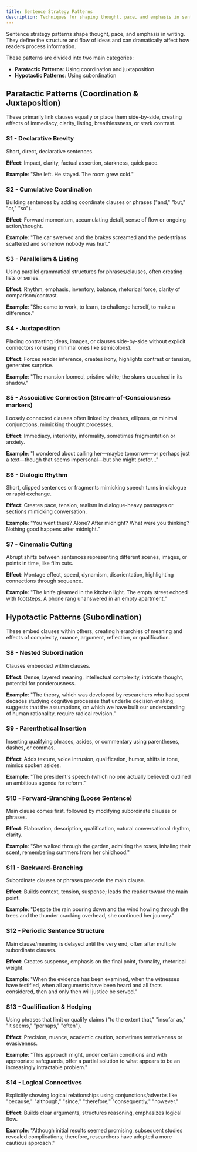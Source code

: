 ```yaml
---
title: Sentence Strategy Patterns
description: Techniques for shaping thought, pace, and emphasis in sentences
---
```


Sentence strategy patterns shape thought, pace, and emphasis in writing. They define the structure and flow of ideas and can dramatically affect how readers process information.

These patterns are divided into two main categories:

- **Paratactic Patterns**: Using coordination and juxtaposition
- **Hypotactic Patterns**: Using subordination

## Paratactic Patterns (Coordination & Juxtaposition)

These primarily link clauses equally or place them side-by-side, creating effects of immediacy, clarity, listing, breathlessness, or stark contrast.

### S1 - Declarative Brevity

Short, direct, declarative sentences.

**Effect**: Impact, clarity, factual assertion, starkness, quick pace.

**Example**: "She left. He stayed. The room grew cold."

### S2 - Cumulative Coordination

Building sentences by adding coordinate clauses or phrases ("and," "but," "or," "so").

**Effect**: Forward momentum, accumulating detail, sense of flow or ongoing action/thought.

**Example**: "The car swerved and the brakes screamed and the pedestrians scattered and somehow nobody was hurt."

### S3 - Parallelism & Listing

Using parallel grammatical structures for phrases/clauses, often creating lists or series.

**Effect**: Rhythm, emphasis, inventory, balance, rhetorical force, clarity of comparison/contrast.

**Example**: "She came to work, to learn, to challenge herself, to make a difference."

### S4 - Juxtaposition

Placing contrasting ideas, images, or clauses side-by-side without explicit connectors (or using minimal ones like semicolons).

**Effect**: Forces reader inference, creates irony, highlights contrast or tension, generates surprise.

**Example**: "The mansion loomed, pristine white; the slums crouched in its shadow."

### S5 - Associative Connection (Stream-of-Consciousness markers)

Loosely connected clauses often linked by dashes, ellipses, or minimal conjunctions, mimicking thought processes.

**Effect**: Immediacy, interiority, informality, sometimes fragmentation or anxiety.

**Example**: "I wondered about calling her—maybe tomorrow—or perhaps just a text—though that seems impersonal—but she might prefer…"

### S6 - Dialogic Rhythm

Short, clipped sentences or fragments mimicking speech turns in dialogue or rapid exchange.

**Effect**: Creates pace, tension, realism in dialogue-heavy passages or sections mimicking conversation.

**Example**: "You went there? Alone? After midnight? What were you thinking? Nothing good happens after midnight."

### S7 - Cinematic Cutting

Abrupt shifts between sentences representing different scenes, images, or points in time, like film cuts.

**Effect**: Montage effect, speed, dynamism, disorientation, highlighting connections through sequence.

**Example**: "The knife gleamed in the kitchen light. The empty street echoed with footsteps. A phone rang unanswered in an empty apartment."

## Hypotactic Patterns (Subordination)

These embed clauses within others, creating hierarchies of meaning and effects of complexity, nuance, argument, reflection, or qualification.

### S8 - Nested Subordination

Clauses embedded within clauses.

**Effect**: Dense, layered meaning, intellectual complexity, intricate thought, potential for ponderousness.

**Example**: "The theory, which was developed by researchers who had spent decades studying cognitive processes that underlie decision-making, suggests that the assumptions, on which we have built our understanding of human rationality, require radical revision."

### S9 - Parenthetical Insertion

Inserting qualifying phrases, asides, or commentary using parentheses, dashes, or commas.

**Effect**: Adds texture, voice intrusion, qualification, humor, shifts in tone, mimics spoken asides.

**Example**: "The president's speech (which no one actually believed) outlined an ambitious agenda for reform."

### S10 - Forward-Branching (Loose Sentence)

Main clause comes first, followed by modifying subordinate clauses or phrases.

**Effect**: Elaboration, description, qualification, natural conversational rhythm, clarity.

**Example**: "She walked through the garden, admiring the roses, inhaling their scent, remembering summers from her childhood."

### S11 - Backward-Branching

Subordinate clauses or phrases precede the main clause.

**Effect**: Builds context, tension, suspense; leads the reader toward the main point.

**Example**: "Despite the rain pouring down and the wind howling through the trees and the thunder cracking overhead, she continued her journey."

### S12 - Periodic Sentence Structure

Main clause/meaning is delayed until the very end, often after multiple subordinate clauses.

**Effect**: Creates suspense, emphasis on the final point, formality, rhetorical weight.

**Example**: "When the evidence has been examined, when the witnesses have testified, when all arguments have been heard and all facts considered, then and only then will justice be served."

### S13 - Qualification & Hedging

Using phrases that limit or qualify claims ("to the extent that," "insofar as," "it seems," "perhaps," "often").

**Effect**: Precision, nuance, academic caution, sometimes tentativeness or evasiveness.

**Example**: "This approach might, under certain conditions and with appropriate safeguards, offer a partial solution to what appears to be an increasingly intractable problem."

### S14 - Logical Connectives

Explicitly showing logical relationships using conjunctions/adverbs like "because," "although," "since," "therefore," "consequently," "however."

**Effect**: Builds clear arguments, structures reasoning, emphasizes logical flow.

**Example**: "Although initial results seemed promising, subsequent studies revealed complications; therefore, researchers have adopted a more cautious approach."